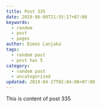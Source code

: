 ```yaml
---
title: Post 335
date: 2019-06-09T21:55:17+07:00
keywords:
  - random
  - post
  - pages
author: Dimas Lanjaka
tags:
  - random post
  - post has 5
category:
  - random post
  - uncategorized
updated: 2019-04-27T02:04:08+07:00
---
```

This is content of post 335